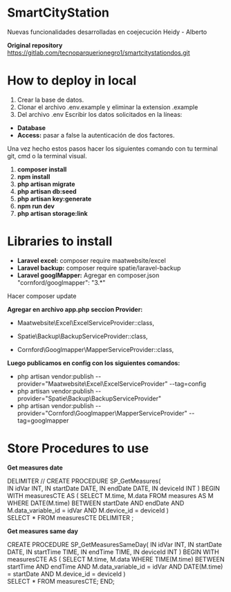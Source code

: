 # SmartCityStation

Nuevas funcionalidades desarrolladas en coejecución Heidy - Alberto

**Original repository**
https://gitlab.com/tecnoparquerionegro1/smartcitystationdos.git

# How to deploy in local

1. Crear la base de datos.
2. Clonar el archivo .env.example y eliminar la extension .example
3. Del archivo .env Escribir los datos solicitados en la líneas:
 * **Database**
 * **Access:** pasar a false la autenticación de dos factores.

Una vez hecho estos pasos hacer los siguientes comando con tu terminal git, cmd o la terminal visual.

1. **composer install**
2. **npm install**
3. **php artisan migrate**
4. **php artisan db:seed**
5. **php artisan key:generate**
6. **npm run dev**
7. **php artisan storage:link**

# Libraries to install

* **Laravel excel:** composer require maatwebsite/excel
* **Laravel backup:** composer require spatie/laravel-backup
* **Laravel googlMapper:** Agregar en composer.json "cornford/googlmapper": "3.*"

Hacer composer update

**Agregar en archivo app.php seccion Provider:**

* Maatwebsite\Excel\ExcelServiceProvider::class,

* Spatie\Backup\BackupServiceProvider::class, 

* Cornford\Googlmapper\MapperServiceProvider::class,

**Luego publicamos en config con los siguientes comandos:**

* php artisan vendor:publish --provider="Maatwebsite\Excel\ExcelServiceProvider" --tag=config
* php artisan vendor:publish --provider="Spatie\Backup\BackupServiceProvider"
* php artisan vendor:publish -- provider="Cornford\Googlmapper\MapperServiceProvider" --tag=googlmapper

# Store Procedures to use


**Get measures date**

DELIMITER //
        CREATE PROCEDURE SP_GetMeasures(	
            IN idVar INT, 
            IN startDate DATE, 
            IN endDate DATE,
            IN deviceId INT
        )
        BEGIN
           WITH measuresCTE AS (
                SELECT M.time, M.data
                    FROM measures AS M 
                    WHERE DATE(M.time) BETWEEN startDate AND endDate AND M.data_variable_id = idVar AND M.device_id = deviceId
                )      
        SELECT * FROM measuresCTE
DELIMITER ;

**Get measures same day**

CREATE PROCEDURE SP_GetMeasuresSameDay(	
            IN idVar INT, 
    		IN startDate DATE, 
    		IN startTime TIME,
    		IN endTime TIME,
    		IN deviceId INT
        )
        BEGIN
              WITH measuresCTE AS (
                SELECT M.time, M.data
                    WHERE TIME(M.time) BETWEEN startTime AND endTime AND M.data_variable_id = idVar AND DATE(M.time) = startDate AND M.device_id = deviceId
                )      
        SELECT * FROM measuresCTE;
END;
